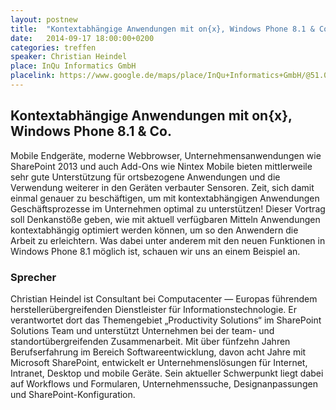 ```yaml
---
layout: postnew
title:  "Kontextabhängige Anwendungen mit on{x}, Windows Phone 8.1 & Co."
date:   2014-09-17 18:00:00+0200
categories: treffen
speaker: Christian Heindel
place: InQu Informatics GmbH
placelink: https://www.google.de/maps/place/InQu+Informatics+GmbH/@51.069223,13.7767835,20z
---
```

## Kontextabhängige Anwendungen mit on{x}, Windows Phone 8.1 & Co.

Mobile Endgeräte, moderne Webbrowser, Unternehmensanwendungen wie SharePoint 2013 und auch Add-Ons wie Nintex Mobile bieten mittlerweile sehr gute Unterstützung für ortsbezogene Anwendungen und die Verwendung weiterer in den Geräten verbauter Sensoren.
Zeit, sich damit einmal genauer zu beschäftigen, um mit kontextabhängigen Anwendungen Geschäftsprozesse im Unternehmen optimal zu unterstützen!
Dieser Vortrag soll Denkanstöße geben, wie mit aktuell verfügbaren Mitteln Anwendungen kontextabhängig optimiert werden können, um so den Anwendern die Arbeit zu erleichtern.
Was dabei unter anderem mit den neuen Funktionen in Windows Phone 8.1 möglich ist, schauen wir uns an einem Beispiel an.

### Sprecher
Christian Heindel ist Consultant bei Computacenter — Europas führendem herstellerübergreifenden Dienstleister für Informationstechnologie. 
Er verantwortet dort das Themengebiet „Productivity Solutions“ im SharePoint Solutions Team und unterstützt Unternehmen bei der team- und standortübergreifenden Zusammenarbeit. Mit über fünfzehn Jahren Berufserfahrung im Bereich Softwareentwicklung, davon acht Jahre mit Microsoft SharePoint, entwickelt er Unternehmenslösungen für Internet, Intranet, Desktop und mobile Geräte.
Sein aktueller Schwerpunkt liegt dabei auf Workflows und Formularen, Unternehmenssuche, Designanpassungen und SharePoint-Konfiguration.